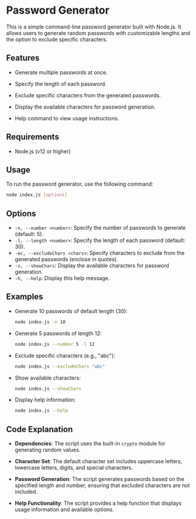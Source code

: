 # Password Generator


This is a simple command-line password generator built with Node.js. It allows users to generate random passwords with customizable lengths and the option to exclude specific characters.


## Features


- Generate multiple passwords at once.

- Specify the length of each password.

- Exclude specific characters from the generated passwords.

- Display the available characters for password generation.

- Help command to view usage instructions.


## Requirements


- Node.js (v12 or higher)


## Usage


To run the password generator, use the following command:


```bash
node index.js [options]
```

## Options
- `-n, --number <number>`: Specify the number of passwords to generate (default: 5).
- `-l, --length <number>`: Specify the length of each password (default: 30).
- `-ec, --excludeChars <chars>`: Specify characters to exclude from the generated passwords (enclose in quotes).
- `-s, --showChars`: Display the available characters for password generation.
- `-h, --help`: Display this help message.

## Examples

- Generate 10 passwords of default length (30):
   ```bash
   node index.js -n 10
   ```

- Generate 5 passwords of length 12:
   ```bash
   node index.js --number 5 -l 12
   ```

- Exclude specific characters (e.g., "abc"):
   ```bash
   node index.js --excludeChars "abc"
   ```

- Show available characters:
   ```bash
   node index.js --showChars
   ```

- Display help information:
   ```bash
   node index.js --help
   ```

## Code Explanation


- **Dependencies**: The script uses the built-in `crypto` module for generating random values.

- **Character Set**: The default character set includes uppercase letters, lowercase letters, digits, and special characters.

- **Password Generation**: The script generates passwords based on the specified length and number, ensuring that excluded characters are not included.

- **Help Functionality**: The script provides a help function that displays usage information and available options.

